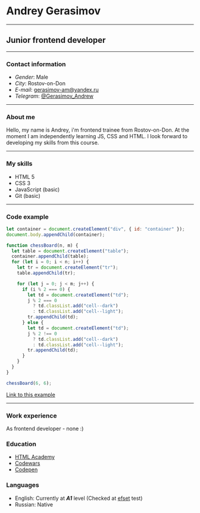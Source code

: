 # Andrey Gerasimov
***
## Junior frontend developer
***
### Contact information

* *Gender*: Male
* *City*: Rostov-on-Don
* *E-mail*: gerasimov-am@yandex.ru
* *Telegram*: [@Gerasimov_Andrew](https://telegram.me/Gerasimov_Andrew)

***
### About me

Hello, my name is Andrey, i'm frontend trainee from Rostov-on-Don.
At the moment I am independently learning JS, CSS and HTML.
I look forward to developing my skills from this course.

***
### My skills

* HTML 5
* CSS 3
* JavaScript (basic)
* Git (basic)

***

### Code example


```js
let container = document.createElement("div", { id: "container" });
document.body.appendChild(container);

function chessBoard(n, m) {
  let table = document.createElement("table");
  container.appendChild(table);
  for (let i = 0; i < n; i++) {
    let tr = document.createElement("tr");
    table.appendChild(tr);

    for (let j = 0; j < m; j++) {
      if (i % 2 === 0) {
        let td = document.createElement("td");
        j % 2 === 0
          ? td.classList.add("cell--dark")
          : td.classList.add("cell--light");
        tr.appendChild(td);
      } else {
        let td = document.createElement("td");
        j % 2 !== 0
          ? td.classList.add("cell--dark")
          : td.classList.add("cell--light");
        tr.appendChild(td);
      }
    }
  }
}

chessBoard(6, 6);
```

[Link to this example](https://codepen.io/rndm-sklz/pen/OJxWapw)

***

### Work experience

As frontend developer - none :)

### Education

* [HTML Academy](https://htmlacademy.ru/profile/oldschool)
* [Codewars](https://www.codewars.com/users/rndm-sklz)
* [Codepen](https://codepen.io/rndm-sklz)

### Languages

* English: Currently at ___A1___ level (Checked at [efset](https://www.efset.org/) test)
* Russian: Native
